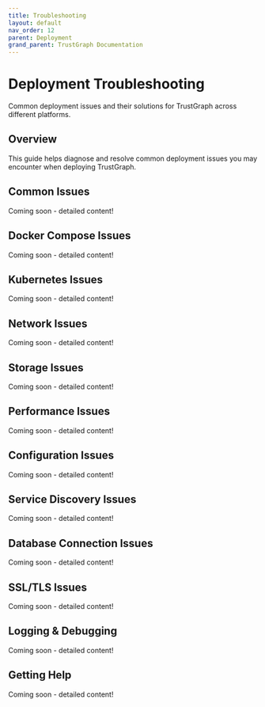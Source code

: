 ```yaml
---
title: Troubleshooting
layout: default
nav_order: 12
parent: Deployment
grand_parent: TrustGraph Documentation
---
```


# Deployment Troubleshooting

Common deployment issues and their solutions for TrustGraph across different platforms.

## Overview

This guide helps diagnose and resolve common deployment issues you may encounter when deploying TrustGraph.

## Common Issues

Coming soon - detailed content!

## Docker Compose Issues

Coming soon - detailed content!

## Kubernetes Issues

Coming soon - detailed content!

## Network Issues

Coming soon - detailed content!

## Storage Issues

Coming soon - detailed content!

## Performance Issues

Coming soon - detailed content!

## Configuration Issues

Coming soon - detailed content!

## Service Discovery Issues

Coming soon - detailed content!

## Database Connection Issues

Coming soon - detailed content!

## SSL/TLS Issues

Coming soon - detailed content!

## Logging & Debugging

Coming soon - detailed content!

## Getting Help

Coming soon - detailed content!
